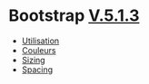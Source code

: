 # Bootstrap [V.5.1.3](https://getbootstrap.com/docs/5.1/getting-started/introduction/)

- [Utilisation](utilisation.md)
- [Couleurs](couleurs.md)
- [Sizing](sizing.md)
- [Spacing](spacing.md)
